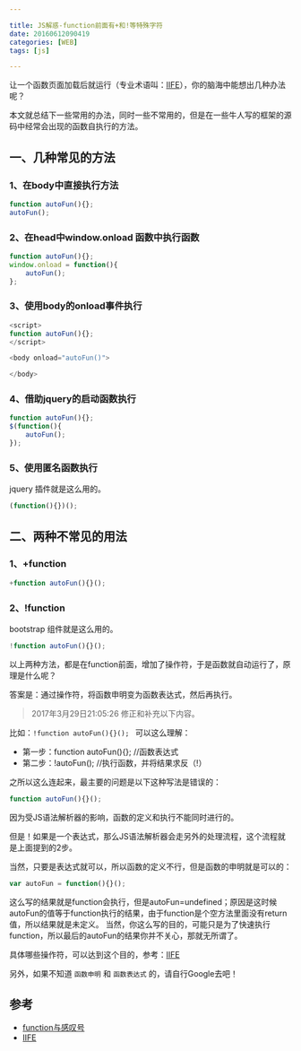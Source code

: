 ```yaml
---

title: JS解惑-function前面有+和!等特殊字符
date: 20160612090419
categories: [WEB]
tags: [js]

---
```


让一个函数页面加载后就运行（专业术语叫：[IIFE](https://en.wikipedia.org/wiki/Immediately-invoked_function_expression)），你的脑海中能想出几种办法呢？

本文就总结下一些常用的办法，同时一些不常用的，但是在一些牛人写的框架的源码中经常会出现的函数自执行的方法。



## 一、几种常见的方法

### 1、在body中直接执行方法

```js
function autoFun(){};
autoFun();
```

### 2、在head中window.onload 函数中执行函数

```js
function autoFun(){};
window.onload = function(){
    autoFun();
};
```

### 3、使用body的onload事件执行

```js
<script>
function autoFun(){};
</script>

<body onload="autoFun()">

</body>
```

### 4、借助jquery的启动函数执行

```js
function autoFun(){};
$(function(){
    autoFun();
});
```

### 5、使用匿名函数执行

jquery 插件就是这么用的。

```js
(function(){})();
```


## 二、两种不常见的用法

### 1、+function

```js
+function autoFun(){}();
```

### 2、!function

bootstrap 组件就是这么用的。

```js
!function autoFun(){}();
```

以上两种方法，都是在function前面，增加了操作符，于是函数就自动运行了，原理是什么呢？

答案是：通过操作符，将函数申明变为函数表达式，然后再执行。

> 2017年3月29日21:05:26 修正和补充以下内容。

比如：`!function autoFun(){}(); ` 可以这么理解：

* 第一步：function autoFun(){}; //函数表达式
* 第二步：!autoFun(); //执行函数，并将结果求反（!）

之所以这么连起来，最主要的问题是以下这种写法是错误的：

```js
function autoFun(){}();
```

因为受JS语法解析器的影响，函数的定义和执行不能同时进行的。

但是！如果是一个表达式，那么JS语法解析器会走另外的处理流程，这个流程就是上面提到的2步。

当然，只要是表达式就可以，所以函数的定义不行，但是函数的申明就是可以的：

```js
var autoFun = function(){}();
```

这么写的结果就是function会执行，但是autoFun=undefined；原因是这时候autoFun的值等于function执行的结果，由于function是个空方法里面没有return值，所以结果就是未定义。
当然，你这么写的目的，可能只是为了快速执行function，所以最后的autoFun的结果你并不关心，那就无所谓了。

具体哪些操作符，可以达到这个目的，参考：[IIFE](https://en.wikipedia.org/wiki/Immediately-invoked_function_expression)

另外，如果不知道 `函数申明` 和 `函数表达式` 的，请自行Google去吧！

## 参考

* [function与感叹号](http://swordair.com/function-and-exclamation-mark/)
* [IIFE](https://en.wikipedia.org/wiki/Immediately-invoked_function_expression)